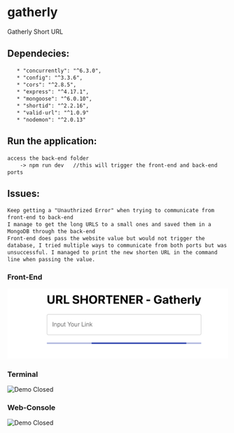 # gatherly
Gatherly Short URL

## Dependecies:
       * "concurrently": "^6.3.0",
       * "config": "^3.3.6",
       * "cors": "^2.8.5",
       * "express": "^4.17.1",
       * "mongoose": "^6.0.10",
       * "shortid": "^2.2.16",
       * "valid-url": "^1.0.9"
       * "nodemon": "^2.0.13"
    
## Run the application:
    access the back-end folder 
        -> npm run dev   //this will trigger the front-end and back-end ports
        
        
## Issues:
    Keep getting a "Unauthrized Error" when trying to communicate from front-end to back-end
    I manage to get the long URLS to a small ones and saved them in a MongoDB through the back-end
    Front-end does pass the website value but would not trigger the database, I tried multiple ways to communicate from both ports but was unsuccessful. I managed to print the new shorten URL in the command line when passing the value. 

### Front-End
![Demo Open](screenshots/front-end.png) 

### Terminal
![Demo Closed](screenshot/terminal.png)

### Web-Console
 ![Demo Closed](screenshot/web-console.png)
